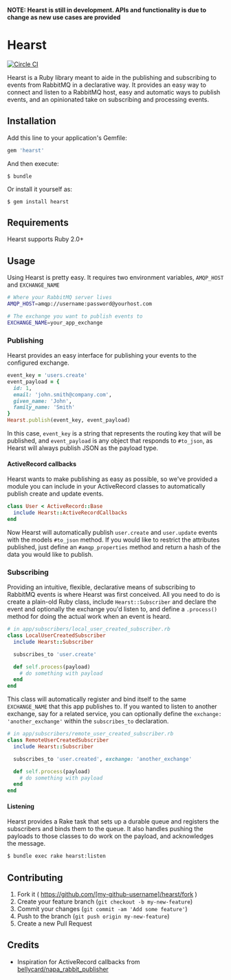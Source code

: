 **NOTE: Hearst is still in development. APIs and functionality is due to change as new use cases are provided**

# Hearst

[![Circle CI](https://circleci.com/gh/PackageZen/hearst.svg?style=svg)](https://circleci.com/gh/PackageZen/hearst)

Hearst is a Ruby library meant to aide in the publishing and subscribing to events from RabbitMQ in a declarative way. It provides an easy way to connect and listen to a RabbitMQ host, easy and automatic ways to publish events, and an opinionated take on subscribing and processing events.

## Installation

Add this line to your application's Gemfile:

```ruby
gem 'hearst'
```

And then execute:

    $ bundle

Or install it yourself as:

    $ gem install hearst

## Requirements

Hearst supports Ruby 2.0+

## Usage

Using Hearst is pretty easy. It requires two environment variables, `AMQP_HOST` and `EXCHANGE_NAME`

```sh
# Where your RabbitMQ server lives
AMQP_HOST=amqp://username:password@yourhost.com

# The exchange you want to publish events to
EXCHANGE_NAME=your_app_exchange
```

### Publishing

Hearst provides an easy interface for publishing your events to the configured exchange.

```ruby
event_key = 'users.create'
event_payload = {
  id: 1,
  email: 'john.smith@company.com',
  given_name: 'John',
  family_name: 'Smith'
}
Hearst.publish(event_key, event_payload)
```

In this case, `event_key` is a string that represents the routing key that will be published, and `event_payload` is any object that responds to `#to_json`, as Hearst will always publish JSON as the payload type.

#### ActiveRecord callbacks

Hearst wants to make publishing as easy as possible, so we've provided a module you can include in your ActiveRecord classes to automatically publish create and update events.

```ruby
class User < ActiveRecord::Base
  include Hearst::ActiveRecordCallbacks
end
```

Now Hearst will automatically publish `user.create` and `user.update` events with the models `#to_json` method. If you would like to restrict the attributes published, just define an `#amqp_properties` method and return a hash of the data you would like to publish.

### Subscribing

Providing an intuitive, flexible, declarative means of subscribing to RabbitMQ events is where Hearst was first conceived. All you need to do is create a plain-old Ruby class, include `Hearst::Subscriber` and declare the event and optionally the exchange you'd listen to, and define a `.process()` method for doing the actual work when an event is heard.

```ruby
# in app/subscribers/local_user_created_subscriber.rb
class LocalUserCreatedSubscriber
  include Hearst::Subscriber

  subscribes_to 'user.create'

  def self.process(payload)
    # do something with payload
  end
end
```

This class will automatically register and bind itself to the same `EXCHANGE_NAME` that this app publishes to. If you wanted to listen to another exchange, say for a related service, you can optionally define the `exchange: 'another_exchange'` within the `subscribes_to` declaration.

```ruby
# in app/subscribers/remote_user_created_subscriber.rb
class RemoteUserCreatedSubscriber
  include Hearst::Subscriber

  subscribes_to 'user.created', exchange: 'another_exchange'

  def self.process(payload)
    # do something with payload
  end
end
```

#### Listening

Hearst provides a Rake task that sets up a durable queue and registers the subscribers and binds them to the queue. It also handles pushing the payloads to those classes to do work on the payload, and acknowledges the message.

```sh
$ bundle exec rake hearst:listen
```

## Contributing

1. Fork it ( https://github.com/[my-github-username]/hearst/fork )
2. Create your feature branch (`git checkout -b my-new-feature`)
3. Commit your changes (`git commit -am 'Add some feature'`)
4. Push to the branch (`git push origin my-new-feature`)
5. Create a new Pull Request

## Credits

- Inspiration for ActiveRecord callbacks from [bellycard/napa_rabbit_publisher](https://github.com/bellycard/napa_rabbit_publisher)
